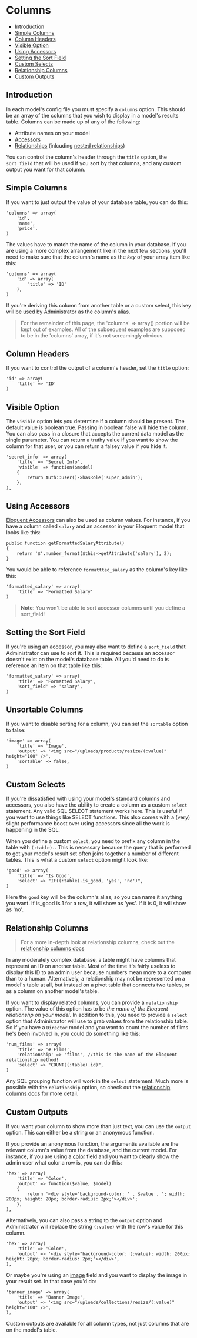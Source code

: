 # Columns

- [Introduction](#introduction)
- [Simple Columns](#simple-columns)
- [Column Headers](#column-headers)
- [Visible Option](#visible-option)
- [Using Accessors](#using-accessors)
- [Setting the Sort Field](#setting-the-sort-field)
- [Custom Selects](#custom-selects)
- [Relationship Columns](#relationship-columns)
- [Custom Outputs](#custom-outputs)

<a name="introduction"></a>
## Introduction

In each model's config file you must specify a `columns` option. This should be an array of the columns that you wish to display in a model's results table. Columns can be made up of any of the following:

* Attribute names on your model
* [Accessors](http://laravel.com/docs/eloquent#accessors-and-mutators)
* [Relationships](#relationship-columns) (inlcuding [nested relationships](/docs/relationship-columns#nested-relationships))

You can control the column's header through the `title` option, the `sort_field` that will be used if you sort by that columns, and any custom output you want for that column.


<a name="simple-columns"></a>
## Simple Columns

If you want to just output the value of your database table, you can do this:

    'columns' => array(
        'id',
        'name',
        'price',
    )

The values have to match the name of the column in your database. If you are using a more complex arrangement like in the next few sections, you'll need to make sure that the column's name as the *key* of your array item like this:

    'columns' => array(
        'id' => array(
            'title' => 'ID'
        ),
    )

If you're deriving this column from another table or a custom select, this key will be used by Administrator as the column's alias.

> For the remainder of this page, the 'columns' => array() portion will be kept out of examples. All of the subsequent examples are supposed to be in the 'columns' array, if it's not screamingly obvious.

<a name="column-headers"></a>
## Column Headers

If you want to control the output of a column's header, set the `title` option:

    'id' => array(
        'title' => 'ID'
    )

<a name="visible-option"></a>
## Visible Option

The `visible` option lets you determine if a column should be present. The default value is boolean true. Passing in boolean false will hide the column. You can also pass in a closure that accepts the current data model as the single parameter. You can return a truthy value if you want to show the column for that user, or you can return a falsey value if you hide it.

    'secret_info' => array(
        'title' => 'Secret Info',
        'visible' => function($model)
        {
            return Auth::user()->hasRole('super_admin');
        },
    ),

<a name="using-accessors"></a>
## Using Accessors

[Eloquent Accessors](http://laravel.com/docs/eloquent#accessors-and-mutators) can also be used as column values. For instance, if you have a column called `salary` and an accessor in your Eloquent model that looks like this:

    public function getFormattedSalaryAttribute()
    {
        return '$'.number_format($this->getAttribute('salary'), 2);
    }

You would be able to reference `formattted_salary` as the column's key like this:

    'formatted_salary' => array(
        'title' => 'Formatted Salary'
    )

> **Note**: You won't be able to sort accessor columns until you define a sort_field!

<a name="setting-the-sort-field"></a>
## Setting the Sort Field

If you're using an accessor, you may also want to define a `sort_field` that Administrator can use to sort it. This is required because an accessor doesn't exist on the model's database table. All you'd need to do is reference an item on that table like this:

    'formatted_salary' => array(
        'title' => 'Formatted Salary',
        'sort_field' => 'salary',
    )

<a name="unsortable-columns"></a>
## Unsortable Columns

If you want to disable sorting for a column, you can set the `sortable` option to false:

    'image' => array(
        'title' => 'Image',
        'output' => '<img src="/uploads/products/resize/(:value)" height="100" />',
        'sortable' => false,
    )

<a name="custom-selects"></a>
## Custom Selects

If you're dissatisfied with using your model's standard columns and accessors, you also have the ability to create a column as a custom `select` statement. Any valid SQL SELECT statement works here. This is useful if you want to use things like SELECT functions. This also comes with a (very) slight performance boost over using accessors since all the work is happening in the SQL.

When you define a custom `select`, you need to prefix any column in the table with `(:table).`. This is necessary because the query that is performed to get your model's result set often joins together a number of different tables. This is what a custom `select` option might look like:

    'good' => array(
        'title' => 'Is Good',
        'select' => "IF((:table).is_good, 'yes', 'no')",
    )

Here the `good` key will be the column's alias, so you can name it anything you want. If is_good is 1 for a row, it will show as 'yes'. If it is 0, it will show as 'no'.

<a name="relationship-columns"></a>
## Relationship Columns

> For a more in-depth look at relationship columns, check out the [relationship columns docs](/docs/relationship-columns)

In any moderately complex database, a table might have columns that represent an ID on another table. Most of the time it's fairly useless to display this ID to an admin user because numbers mean more to a computer than to a human. Alternatively, a relationship may not be represented on a model's table at all, but instead on a pivot table that connects two tables, or as a column on another model's table.

If you want to display related columns, you can provide a `relationship` option. The value of this option has to be *the name of the Eloquent relationshp on your model*. In addition to this, you need to provide a `select` option that Administrator will use to grab values from the relationship table. So if you have a `Director` model and you want to count the number of films he's been involved in, you could do something like this:

    'num_films' => array(
        'title' => '# Films',
        'relationship' => 'films', //this is the name of the Eloquent relationship method!
        'select' => "COUNT((:table).id)",
    )

Any SQL grouping function will work in the `select` statement. Much more is possible with the `relationship` option, so check out the [relationship columns docs](/docs/relationship-columns) for more detail.

<a name="custom-outputs"></a>
## Custom Outputs

If you want your column to show more than just text, you can use the `output` option. This can either be a string or an anonymous function.

If you provide an anonymous function, the argumentis available are the relevant column's value from the database, and the current model. For instance, if you are using a [color](/docs/field-type-color) field and you want to clearly show the admin user what color a row is, you can do this:

    'hex' => array(
        'title' => 'Color',
        'output' => function($value, $model)
        {
            return '<div style="background-color: ' . $value . '; width: 200px; height: 20px; border-radius: 2px;"></div>';
        },
    ),

Alternatively, you can also pass a string to the `output` option and Administrator will replace the string `(:value)` with the row's value for this column.

    'hex' => array(
        'title' => 'Color',
        'output' => '<div style="background-color: (:value); width: 200px; height: 20px; border-radius: 2px;"></div>',
    ),

Or maybe you're using an [image](/docs/field-type-image) field and you want to display the image in your result set. In that case you'd do:

    'banner_image' => array(
        'title' => 'Banner Image',
        'output' => '<img src="/uploads/collections/resize/(:value)" height="100" />',
    ),

Custom outputs are available for all column types, not just columns that are on the model's table.
